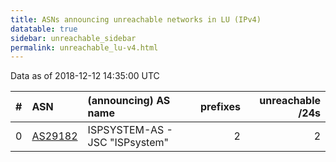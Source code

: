 ```yaml
---
title: ASNs announcing unreachable networks in LU (IPv4)
datatable: true
sidebar: unreachable_sidebar
permalink: unreachable_lu-v4.html
---
```


Data as of 2018-12-12 14:35:00 UTC


<div class="datatable-begin"></div>

|   # | ASN                                    | (announcing) AS name           |   prefixes |   unreachable /24s |
|----:|:---------------------------------------|:-------------------------------|-----------:|-------------------:|
|   0 | [AS29182](unreachable_AS29182-v4.html) | ISPSYSTEM-AS - JSC "ISPsystem" |          2 |                  2 |

<div class="datatable-end"></div>